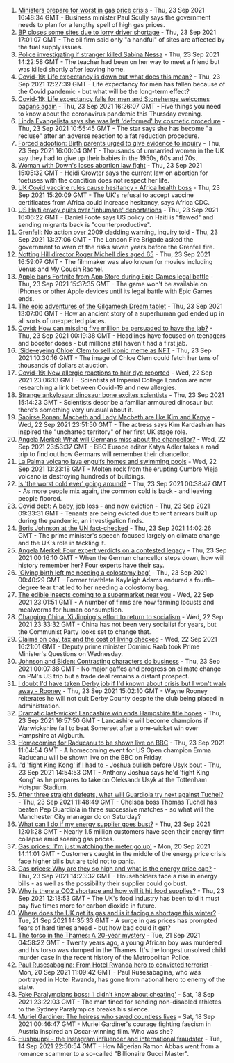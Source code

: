 1. [Ministers prepare for worst in gas price crisis](https://www.bbc.co.uk/news/business-58668594?at_medium=RSS&at_campaign=KARANGA) - Thu, 23 Sep 2021 16:48:34 GMT - Business minister Paul Scully says the government needs to plan for a lengthy spell of high gas prices.
2. [BP closes some sites due to lorry driver shortage](https://www.bbc.co.uk/news/business-58645712?at_medium=RSS&at_campaign=KARANGA) - Thu, 23 Sep 2021 17:01:07 GMT - The oil firm said only "a handful" of sites are affected by the fuel supply issues.
3. [Police investigating if stranger killed Sabina Nessa](https://www.bbc.co.uk/news/uk-england-london-58661931?at_medium=RSS&at_campaign=KARANGA) - Thu, 23 Sep 2021 14:22:58 GMT - The teacher had been on her way to meet a friend but was killed shortly after leaving home.
4. [Covid-19: Life expectancy is down but what does this mean?](https://www.bbc.co.uk/news/health-58659717?at_medium=RSS&at_campaign=KARANGA) - Thu, 23 Sep 2021 12:27:39 GMT - Life expectancy for men has fallen because of the Covid pandemic - but what will be the long-term effect?
5. [Covid-19: Life expectancy falls for men and Stonehenge welcomes pagans again](https://www.bbc.co.uk/news/uk-58670805?at_medium=RSS&at_campaign=KARANGA) - Thu, 23 Sep 2021 16:26:07 GMT - Five things you need to know about the coronavirus pandemic this Thursday evening.
6. [Linda Evangelista says she was left 'deformed' by cosmetic procedure](https://www.bbc.co.uk/news/entertainment-arts-58662756?at_medium=RSS&at_campaign=KARANGA) - Thu, 23 Sep 2021 10:55:45 GMT - The star says she has become "a recluse" after an adverse reaction to a fat reduction procedure.
7. [Forced adoption: Birth parents urged to give evidence to inquiry](https://www.bbc.co.uk/news/uk-58667268?at_medium=RSS&at_campaign=KARANGA) - Thu, 23 Sep 2021 16:00:04 GMT - Thousands of unmarried women in the UK say they had to give up their babies in the 1950s, 60s and 70s.
8. [Woman with Down's loses abortion law fight](https://www.bbc.co.uk/news/uk-england-coventry-warwickshire-58662846?at_medium=RSS&at_campaign=KARANGA) - Thu, 23 Sep 2021 15:05:32 GMT - Heidi Crowter says the current law on abortion for foetuses with the condition does not respect her life.
9. [UK Covid vaccine rules cause hesitancy - Africa health boss](https://www.bbc.co.uk/news/world-africa-58663636?at_medium=RSS&at_campaign=KARANGA) - Thu, 23 Sep 2021 15:20:09 GMT - The UK's refusal to accept vaccine certificates from Africa could increase hesitancy, says Africa CDC.
10. [US Haiti envoy quits over 'inhumane' deportations](https://www.bbc.co.uk/news/world-us-canada-58667660?at_medium=RSS&at_campaign=KARANGA) - Thu, 23 Sep 2021 16:06:22 GMT - Daniel Foote says US policy on Haiti is "flawed" and sending migrants back is "counterproductive".
11. [Grenfell: No action over 2009 cladding warning, inquiry told](https://www.bbc.co.uk/news/uk-58661771?at_medium=RSS&at_campaign=KARANGA) - Thu, 23 Sep 2021 13:27:06 GMT - The London Fire Brigade asked the government to warn of the risks seven years before the Grenfell fire.
12. [Notting Hill director Roger Michell dies aged 65](https://www.bbc.co.uk/news/entertainment-arts-58670835?at_medium=RSS&at_campaign=KARANGA) - Thu, 23 Sep 2021 16:59:07 GMT - The filmmaker was also known for movies including Venus and My Cousin Rachel.
13. [Apple bans Fortnite from App Store during Epic Games legal battle](https://www.bbc.co.uk/news/technology-58669512?at_medium=RSS&at_campaign=KARANGA) - Thu, 23 Sep 2021 15:37:35 GMT - The game won't be available on iPhones or other Apple devices until its legal battle with Epic Games ends.
14. [The epic adventures of the Gilgamesh Dream tablet](https://www.bbc.co.uk/news/world-middle-east-58662893?at_medium=RSS&at_campaign=KARANGA) - Thu, 23 Sep 2021 13:07:00 GMT - How an ancient story of a superhuman god ended up in all sorts of unexpected places.
15. [Covid: How can missing five million be persuaded to have the jab?](https://www.bbc.co.uk/news/health-58594542?at_medium=RSS&at_campaign=KARANGA) - Thu, 23 Sep 2021 00:19:38 GMT - Headlines have focused on teenagers and booster doses - but millions still haven't had a first jab.
16. ['Side-eyeing Chloe' Clem to sell iconic meme as NFT](https://www.bbc.co.uk/news/world-us-canada-58659667?at_medium=RSS&at_campaign=KARANGA) - Thu, 23 Sep 2021 10:30:16 GMT - The image of Chloe Clem could fetch her tens of thousands of dollars at auction.
17. [Covid-19: New allergic reactions to hair dye reported](https://www.bbc.co.uk/news/health-58651244?at_medium=RSS&at_campaign=KARANGA) - Wed, 22 Sep 2021 23:06:13 GMT - Scientists at Imperial College London are now researching a link between Covid-19 and new allergies.
18. [Strange ankylosaur dinosaur bone excites scientists](https://www.bbc.co.uk/news/science-environment-58668134?at_medium=RSS&at_campaign=KARANGA) - Thu, 23 Sep 2021 15:14:23 GMT - Scientists describe a familiar armoured dinosaur but there's something very unusual about it.
19. [Saoirse Ronan: Macbeth and Lady Macbeth are like Kim and Kanye](https://www.bbc.co.uk/news/entertainment-arts-58627498?at_medium=RSS&at_campaign=KARANGA) - Wed, 22 Sep 2021 23:51:50 GMT - The actress says Kim Kardashian has inspired the "uncharted territory" of her first UK stage role.
20. [Angela Merkel: What will Germans miss about the chancellor?](https://www.bbc.co.uk/news/world-europe-58657354?at_medium=RSS&at_campaign=KARANGA) - Wed, 22 Sep 2021 23:53:37 GMT - BBC Europe editor Katya Adler takes a road trip to find out how Germans will remember their chancellor.
21. [La Palma volcano lava engulfs homes and swimming pools](https://www.bbc.co.uk/news/world-europe-58653737?at_medium=RSS&at_campaign=KARANGA) - Wed, 22 Sep 2021 13:23:18 GMT - Molten rock from the erupting Cumbre Vieja volcano is destroying hundreds of buildings.
22. [Is 'the worst cold ever' going around?](https://www.bbc.co.uk/news/newsbeat-58624295?at_medium=RSS&at_campaign=KARANGA) - Thu, 23 Sep 2021 00:38:47 GMT - As more people mix again, the common cold is back - and leaving people floored.
23. [Covid debt: A baby, job loss - and now eviction](https://www.bbc.co.uk/news/uk-58643437?at_medium=RSS&at_campaign=KARANGA) - Thu, 23 Sep 2021 09:33:31 GMT - Tenants are being evicted due to rent arrears built up during the pandemic, an investigation finds.
24. [Boris Johnson at the UN fact-checked](https://www.bbc.co.uk/news/58662358?at_medium=RSS&at_campaign=KARANGA) - Thu, 23 Sep 2021 14:02:26 GMT - The prime minister's speech focused largely on climate change and the UK's role in tackling it.
25. [Angela Merkel: Four expert verdicts on a contested legacy](https://www.bbc.co.uk/news/world-europe-58570507?at_medium=RSS&at_campaign=KARANGA) - Thu, 23 Sep 2021 00:16:10 GMT - When the German chancellor steps down, how will history remember her? Four experts have their say.
26. ['Giving birth left me needing a colostomy bag'](https://www.bbc.co.uk/news/uk-58153996?at_medium=RSS&at_campaign=KARANGA) - Thu, 23 Sep 2021 00:40:29 GMT - Former triathlete Kayleigh Adams endured a fourth-degree tear that led to her needing a colostomy bag.
27. [The edible insects coming to a supermarket near you](https://www.bbc.co.uk/news/business-58636969?at_medium=RSS&at_campaign=KARANGA) - Wed, 22 Sep 2021 23:01:51 GMT - A number of firms are now farming locusts and mealworms for human consumption.
28. [Changing China: Xi Jinping's effort to return to socialism](https://www.bbc.co.uk/news/business-58579831?at_medium=RSS&at_campaign=KARANGA) - Wed, 22 Sep 2021 23:33:32 GMT - China has not been very socialist for years, but the Communist Party looks set to change that.
29. [Claims on pay, tax and the cost of living checked](https://www.bbc.co.uk/news/58653655?at_medium=RSS&at_campaign=KARANGA) - Wed, 22 Sep 2021 16:21:01 GMT - Deputy prime minister Dominic Raab took Prime Minister's Questions on Wednesday.
30. [Johnson and Biden: Contrasting characters do business](https://www.bbc.co.uk/news/uk-politics-58660192?at_medium=RSS&at_campaign=KARANGA) - Thu, 23 Sep 2021 00:07:38 GMT - No major gaffes and progress on climate change on PM's US trip but a trade deal remains a distant prospect.
31. [I doubt I'd have taken Derby job if I'd known about crisis but I won't walk away - Rooney](https://www.bbc.co.uk/sport/football/58665019?at_medium=RSS&at_campaign=KARANGA) - Thu, 23 Sep 2021 15:02:10 GMT - Wayne Rooney reiterates he will not quit Derby County despite the club being placed in administration.
32. [Dramatic last-wicket Lancashire win ends Hampshire title hopes](https://www.bbc.co.uk/sport/cricket/58664902?at_medium=RSS&at_campaign=KARANGA) - Thu, 23 Sep 2021 16:57:50 GMT - Lancashire will become champions if Warwickshire fail to beat Somerset after a one-wicket win over Hampshire at Aigburth.
33. [Homecoming for Raducanu to be shown live on BBC](https://www.bbc.co.uk/sport/tennis/58664182?at_medium=RSS&at_campaign=KARANGA) - Thu, 23 Sep 2021 11:04:54 GMT - A homecoming event for US Open champion Emma Raducanu will be shown live on the BBC on Friday.
34. [I'd 'fight King Kong' if I had to - Joshua bullish before Usyk bout](https://www.bbc.co.uk/sport/boxing/58659640?at_medium=RSS&at_campaign=KARANGA) - Thu, 23 Sep 2021 14:54:53 GMT - Anthony Joshua says he'd 'fight King Kong' as he prepares to take on Oleksandr Usyk at the Tottenham Hotspur Stadium.
35. [After three straight defeats, what will Guardiola try next against Tuchel?](https://www.bbc.co.uk/sport/football/58659867?at_medium=RSS&at_campaign=KARANGA) - Thu, 23 Sep 2021 11:48:49 GMT - Chelsea boss Thomas Tuchel has beaten Pep Guardiola in three successive matches - so what will the Manchester City manager do on Saturday?
36. [What can I do if my energy supplier goes bust?](https://www.bbc.co.uk/news/business-58662667?at_medium=RSS&at_campaign=KARANGA) - Thu, 23 Sep 2021 12:01:28 GMT - Nearly 1.5 million customers have seen their energy firm collapse amid soaring gas prices.
37. [Gas prices: 'I'm just watching the meter go up'](https://www.bbc.co.uk/news/business-58626018?at_medium=RSS&at_campaign=KARANGA) - Mon, 20 Sep 2021 14:11:01 GMT - Customers caught in the middle of the energy price crisis face higher bills but are told not to panic.
38. [Gas prices: Why are they so high and what is the energy price cap?](https://www.bbc.co.uk/news/business-58090533?at_medium=RSS&at_campaign=KARANGA) - Thu, 23 Sep 2021 14:23:32 GMT - Householders face a rise in energy bills - as well as the possibility their supplier could go bust.
39. [Why is there a CO2 shortage and how will it hit food supplies?](https://www.bbc.co.uk/news/explainers-58626935?at_medium=RSS&at_campaign=KARANGA) - Thu, 23 Sep 2021 12:18:53 GMT - The UK's food industry has been told it must pay five times more for carbon dioxide in future.
40. [Where does the UK get its gas and is it facing a shortage this winter?](https://www.bbc.co.uk/news/business-58637094?at_medium=RSS&at_campaign=KARANGA) - Tue, 21 Sep 2021 14:35:33 GMT - A surge in gas prices has prompted fears of hard times ahead - but how bad could it get?
41. [The torso in the Thames: A 20-year mystery](https://www.bbc.co.uk/news/uk-58415046?at_medium=RSS&at_campaign=KARANGA) - Tue, 21 Sep 2021 04:58:22 GMT - Twenty years ago, a young African boy was murdered and his torso was dumped in the Thames. It's the longest unsolved child murder case in the recent history of the Metropolitan Police.
42. [Paul Rusesabagina: From Hotel Rwanda hero to convicted terrorist](https://www.bbc.co.uk/news/world-africa-58604468?at_medium=RSS&at_campaign=KARANGA) - Mon, 20 Sep 2021 11:09:42 GMT - Paul Rusesabagina, who was portrayed in Hotel Rwanda, has gone from national hero to enemy of the state.
43. [Fake Paralympians boss: 'I didn't know about cheating'](https://www.bbc.co.uk/news/stories-58598677?at_medium=RSS&at_campaign=KARANGA) - Sat, 18 Sep 2021 23:22:03 GMT - The man fined for sending non-disabled athletes to the Sydney Paralympics breaks his silence.
44. [Muriel Gardiner: The heiress who saved countless lives](https://www.bbc.co.uk/news/uk-england-london-58399839?at_medium=RSS&at_campaign=KARANGA) - Sat, 18 Sep 2021 00:46:47 GMT - Muriel Gardiner's courage fighting fascism in Austria inspired an Oscar-winning film. Who was she?
45. [Hushpuppi - the Instagram influencer and international fraudster](https://www.bbc.co.uk/news/world-africa-58553109?at_medium=RSS&at_campaign=KARANGA) - Tue, 14 Sep 2021 22:50:54 GMT - How Nigerian Ramon Abbas went from a romance scammer to a so-called "Billionaire Gucci Master".
